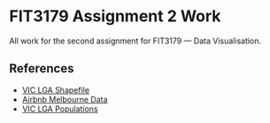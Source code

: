 # FIT3179 Assignment 2 Work
All work for the second assignment for FIT3179 — Data Visualisation.

## References
 * [VIC LGA Shapefile](https://data.gov.au/dataset/ds-dga-bdf92691-c6fe-42b9-a0e2-a4cd716fa811/details)
 * [Airbnb Melbourne Data](https://www.kaggle.com/tylerx/melbourne-airbnb-open-data)
 * [VIC LGA Populations](https://stat.data.abs.gov.au/Index.aspx?DataSetCode=ABS_ERP_LGA2018)


